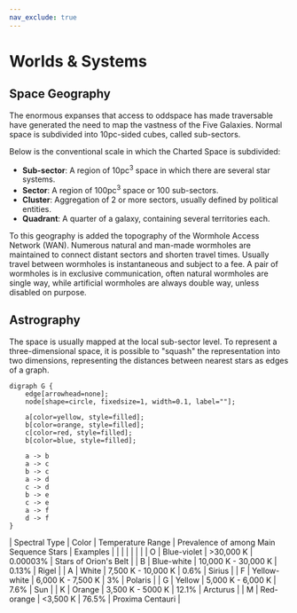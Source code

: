 ```yaml
---
nav_exclude: true 
---
```


# Worlds & Systems

## Space Geography 

The enormous expanses that access to oddspace has made traversable have generated the need to map the vastness of the Five Galaxies. 
Normal space is subdivided into 10pc-sided cubes, called sub-sectors. 

Below is the conventional scale in which the Charted Space is subdivided:
- **Sub-sector**: A region of 10pc<sup>3</sup> space in which there are several star systems.
- **Sector**: A region of 100pc<sup>3</sup> space or 100 sub-sectors. 
- **Cluster**: Aggregation of 2 or more sectors, usually defined by political entities.
- **Quadrant**: A quarter of a galaxy, containing several territories each.

To this geography is added the topography of the Wormhole Access Network (WAN). Numerous natural and man-made wormholes are maintained to connect distant sectors and shorten travel times. Usually travel between wormholes is instantaneous and subject to a fee. A pair of wormholes is in exclusive communication, often natural wormholes are single way, while artificial wormholes are always double way, unless disabled on purpose.

## Astrography

The space is usually mapped at the local sub-sector level.  To represent a three-dimensional space, it is possible to "squash" the representation into two dimensions, representing the distances between nearest stars as edges of a graph.

```graphviz
digraph G {
    edge[arrowhead=none];
    node[shape=circle, fixedsize=1, width=0.1, label=""];
    
    a[color=yellow, style=filled];
    b[color=orange, style=filled];  
    c[color=red, style=filled];
    b[color=blue, style=filled];  
    
    a -> b 
    a -> c
    b -> c
    a -> d
    c -> d
    b -> e
    c -> e
    a -> f
    d -> f
}
```
| Spectral Type | Color        | Temperature Range   | Prevalence of among Main Sequence Stars | Examples              |
|               |              |                     |                                         |                       |
| O             | Blue-violet  | >30,000 K           | 0.00003%                                | Stars of Orion's Belt |
| B             | Blue-white   | 10,000 K - 30,000 K | 0.13%                                   | Rigel                 |
| A             | White        | 7,500 K - 10,000 K  | 0.6%                                    | Sirius                |
| F             | Yellow-white | 6,000 K - 7,500 K   | 3%                                      | Polaris               |
| G             | Yellow       | 5,000 K - 6,000 K   | 7.6%                                    | Sun                   |
| K             | Orange       | 3,500 K - 5000 K    | 12.1%                                   | Arcturus              |
| M             | Red-orange   | <3,500 K            | 76.5%                                   | Proxima Centauri      |